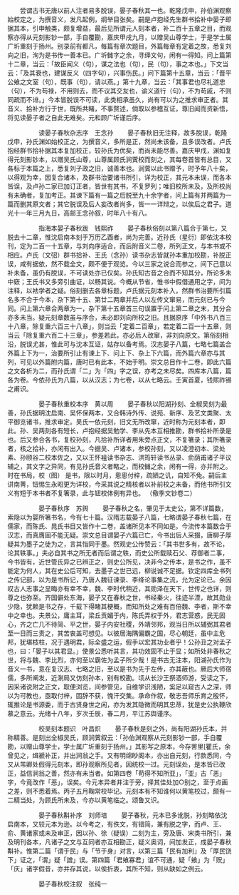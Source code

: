 <!-- { "loadSidebar": true } -->
　　尝谓古书无唐以前人注者易多脱误，晏子春秋其一也。乾隆戊申，孙伯渊观察始校定之，为撰音义，发凡起例，纲举目张矣。嗣是卢抱经先生群书拾补中晏子即据其本，引申触类，颇复增益，最后见所谓元人刻本者，补二百十五章之目，而观察亦得从元刻影钞一部，手自覆勘，嘉庆甲戌九月，以赠吴山尊学士，于是学士属广圻重刻于扬州。别录前有都凡，每篇有章次题目，外篇每章有定着之故，悉复刘向之旧，洵为是书传一善本已。广圻雠字之余，寻绎文句，闲有一得知。问上篇第十二章，当云：「故臣闻义（句），谋之法也（句），民（句），事之本也。」下文当云：「及其衰也，建谋反义（四字句），兴事伤民。」问下篇第十五章，当云：「晋平公飨之文室（句），既事（句），请以燕。」第十九章，当云：「其事君也尽礼道忠（句），不为苟禄，不用则去，而不议其交友也，谕义道行（句），不为苟戚，不则同疏而不诽。」今本皆脱误不可读，此类相承虽久，尚有可以为之推求审正者。其音义、拾补方行于世，既所共睹，不事赘述，倘取以参稽互证，尊旧闻而资新悟，将见读晏子者之自此无难矣。元和顾广圻谨后序。


　　　　　读晏子春秋杂志序　王念孙
　　晏子春秋旧无注释，故多脱误，乾隆戊申，孙氏渊如始校正之，为撰音义，多所是正，然尚未该备，且多误改者。卢氏抱经群书拾补据其本复加校正，较孙氏为优矣，而尚未能尽善。嘉庆甲戌，渊如复得元刻影钞本，以赠吴氏山尊，山尊属顾氏涧薲校而刻之，其每卷首皆有总目，又各标于本篇之上，悉复刘子政之旧，诚善本也。涧薲以此书赠予，时予年八十矣，以得观为幸，因复合诸本，及群书治要诸书所引，详为校正，其元本未误，而各本皆误，及卢孙二家已加订正者，皆世有其书，不复罗列；唯旧校所未及，及所校尚有未确者，复加考正。其谏下篇有一篇之后脱至九十余字者，问上篇有并两篇为一篇而删其原文者；其它脱误及后人妄改者尚多，皆一一详辩之，以俟后之君子。道光十一年三月九日，高邮王念孙叙，时年八十有八。


　　　　　指海本晏子春秋跋　钱熙祚
　　晏子春秋俗刻以第八篇合于第七，又脱去十二章，惟沈启南本刻于万历乙酉者，尚为完善。近孙氏（星衍）即依沈本校刊，定为二百一十五章，与刘向序适合，而后附音义二卷，所列正文，与本书或不相应。卢氏（文弨）群书拾补、王氏（念孙）读书杂志皆就孙本重加校勘，补脱正误，咸有据依，然不载全文，颇不便于观览。今以三家之说合而参之，间下己意以补未备，虽仍有脱误，不可读处亦已仅矣。孙氏知古音之合而不知其分，所论多未中窽；王氏书又多旁引曲证，以畅其说。今概从节省，惟书中假借通用之字，间为注释，以袪学者之疑。俗刻删去各章标题，卢氏据元刻本补入，然群书治要所引篇名多不合于今本，杂下第十五、第廿二两章并后人以左传文窜易，而元刻已与今同。问上第六章合两章为一，杂下第十五章首三句误置于问上第二章之末，其分合亦多未当。疑元刻章数虽与序合，未必即刘向所校之旧。且据原序「中外书八百三十八章，除复重六百三十八章」，则当云「定着二百章」，若定着二百一十五章，则当云「除复重六百二十三章」，参差若此，亦必后人改窜，非刘向原文。第俗刻相沿，脱误尤甚，惟此可与沈本互证，姑存以备考焉。汉志晏子八篇，七略七篇盖合外篇上下为一，治要所引止有谏上下、问上下、杂上下六篇，而外篇六章亦与其列，可见以外篇附内篇，唐时已有此本，不始于明。崇文总目作十二卷，即此六篇之文各析为二，而孙氏谓「二」为「四」字之误，亦考之未尽矣。四库本八篇，篇各为卷。今依孙氏为八篇，以从汉志；为七卷，以从七略云。壬寅首夏，钱熙祚锡之甫识。


　　　　　晏子春秋重校本序　黄以周
　　晏子春秋以阳湖孙刻、全椒吴刻为最善，孙氏据明沈启南、吴怀保两本，又合韩诗外传、说苑、新序、及艺文类聚、太平御览诸书，推求审定。吴氏一依元刻，旧文无所改窜，近时称为元刻本者，即此。孙、吴两刻各有短长，卢抱经据吴勉学、李从先本互相推勘，群书拾补所录是也。后又参合各书，复校孙刻，凡拾补所详者用朱旁点正文，不复箸录；其所箸录者，核之拾补，亦闲有出入。今据吴、卢诸本，参校孙刻，又以凌澄初本、梁处素、孙颐谷二校本佐之，又以王怀袓读书杂志、洪筠轩读书丛录、俞荫甫诸子平议辅之，其文字之异同，有见孙氏音义者略之，而校雠之余，闲有一得，亦并附之。时在书局，校（图） 是书，限以时月，悤悤付梓，疏陋之讥，自知不免。嗣后主讲南菁，钮惕生永昭更为详校，今采其说之精核者以补前校之未备，而他书所引文义有短于本书者不复箸录，此与钮校体例有异也。
（儆季文钞卷二）


　　　　　晏子春秋序　苏舆
　　晏子春秋之名，肇见于太史公，第不详篇数，索隐以为婴所箸书名，今有七十篇。汉隋志载晏子八篇，七略谓晏子春秋七篇，在儒家，而陈氏、晁氏书目又皆作十二卷，盖诸所见本不同如是。今流传本篇数合于汉志，而真膺固不能无疑。崇文总目谓晏子六篇已亡，今书出后人采掇，唐柳子厚疑其为墨子之徒为之，言其恉同于墨。然观史公传赞云：「其书世多有，故不论，论其轶事。」夫必自其书之所无者而后谓之轶，而史公所载赎石父、荐御者二事，今书皆有，近世管氏异之已辨正之，则史公所见，决非今之传本，是书之作，虽不能定为何人，其在史公后可知，去墨子之世已远，柳说诚不足据。钦定四库全书列之传记部，以为是书所记，乃唐人魏征谏录、李绛论事集之流，允为定论已。余因叹古人志事之显晦亦有幸不幸，魏、李时代稍近，其勋泽在天下，世传之也详，则尊之也弥至。齐国僻处东海，晏子又在春秋之世，书经秦火，往迹半湮，故其勋业少隐，犹赖是书之存，千载下得睹其梗概，而知所处之难有百倍魏、李者，斯不幸中之幸也。夫景公，庸主耳，梁丘贡媚于内，陈氏弄权于外，君志营惑，民无固心，齐之亡几不待简、平之世，晏子内安社稷，外靖邻邦，观当日所以辅弼其君者至一日而三责之，其苦衷盖可想见。以彼居海隅偏霸之国，尽心朝廷，虽中主危邦，犹堪枝柱，况于遇明君，际全盛之运，假手以宏其功业者乎！公孙丑之对孟子也，曰：「晏子以其君显。」使景公悉听其言，其功效固不止于显；如所处非春秋之世，将与魏、李比烈，亦何至以霸佐为孟子所少哉！是书古无注本，阳湖孙氏作为音义一书，意在复汉志、七略之旧，至以是书为先于左传，亦其蔽也。厥后大师宿儒，多所阐发，近淛局又仿刻孙本，别有校勘。顷从长沙王祭酒师游，受读之下，因采诸说附之正文，取便浏览，间参管见，自维学识浅陋，奚足以窥古人之深，师以为可教也，亟取付梓，固辞不获，愧汗交集。承命作叙，敬志吾师乐育之殷怀，辄推论是书源委，而于古贤身世之闲，亦为发其隐微而明其忠荩，犹是史公执鞭欣慕之意云。光绪十八年，岁次壬辰，春二月，平江苏舆谨序。


　　　　　校吴刻本题识　叶昌炽
　　晏子春秋是刻之外，尚有阳湖孙氏本，并称精善。是刻出全椒吴氏，顾涧薲叙云：「孙伯渊观察从元刻影钞一部，手自覆勘，以赠山尊学士，学士属广圻重刻于扬州。」其影写之原本，今存罟里[瞿氏，余曾见之，缉褫补正，并出涧翁之手。又有明绵眇阁本，亦出自元刻，行款悉同，今又从芾卿处假得元刻本，即孙观察所见者，因统校一过。元刻误处，是本皆已改正，益信涧翁之善，然亦有未当者。如第四卷「苟得不知所亚」，「亚」古「恶」字，今竟改作「恶」，误矣。今元本异者并注于旁，择其佳处加○别之，至于点画之差，则不悉着焉。丙子五月鞠常校毕记。元刻本有不知谁何以黄笔校过，颇有一二精当处，为顾氏所未及，今亦以黄笔临之。颂鲁又识。


　　　　　晏子春秋斠补序　刘师培
　　晏子春秋，元本已多讹脱，孙刻略依沈启南本，又较元本为逊。以今考之，有佚文，有错简，兼有脱之字，而卢、王、俞、黄诸家或未及审正，因以孙、徐（疑误）二刻为主，旁及唐、宋类书所引，兼及明刊各本，凡诸子之文与互同者亦互相勘正，疑义奥词，间加发正，成晏子春秋斠补。惟第二篇「谓于民」与「节于身」对言，以第三篇「民有加利」及「厚民饶下」证之，「谓」疑「譄」误。第四篇「君飨寡君」谊不可通，疑「飨」为「贶」「庆」诸字假音，亦并存其说，以俟折衷，其所不知，则从缺如之例云。


　　　　　晏子春秋校注叙　张纯一

